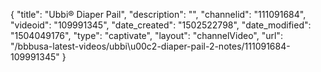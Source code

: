 {
    "title": "Ubbi&reg; Diaper Pail",
    "description": "",
    "channelid": "111091684",
    "videoid": "109991345",
    "date_created": "1502522798",
    "date_modified": "1504049176",
    "type": "captivate",
    "layout": "channelVideo",
    "url": "\/bbbusa-latest-videos\/ubbi\u00c2-diaper-pail-2-notes\/111091684-109991345"
}